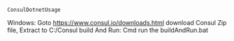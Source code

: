                                                                                     ConsulDotnetUsage
                                                         
Windows:
 Goto https://www.consul.io/downloads.html download Consul Zip file, Extract to C:/Consul
 build And Run: Cmd run the buildAndRun.bat
  